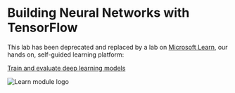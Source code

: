 # Building Neural Networks with TensorFlow

This lab has been deprecated and replaced by a lab on [Microsoft Learn](https://docs.microsoft.com/learn?WT.mc_id=academic-9938-jabenn), our hands on, self-guided learning platform:

[Train and evaluate deep learning models](https://docs.microsoft.com/learn/modules/train-evaluate-deep-learn-models/?WT.mc_id=academic-9938-jabenn)

![Learn module logo](https://docs.microsoft.com/learn/achievements/train-and-evaluate-deep-learning-models.svg?WT.mc_id=academic-9938-jabenn)

